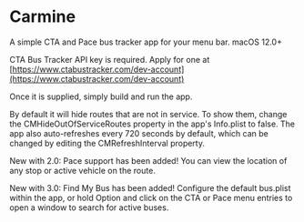 # Carmine
A simple CTA and Pace bus tracker app for your menu bar. macOS 12.0+

CTA Bus Tracker API key is required. Apply for one at [https://www.ctabustracker.com/dev-account](https://www.ctabustracker.com/dev-account)

Once it is supplied, simply build and run the app.

By default it will hide routes that are not in service. To show them, change the CMHideOutOfServiceRoutes property in the app's Info.plist to false.
The app also auto-refreshes every 720 seconds by default, which can be changed by editing the CMRefreshInterval property.

New with 2.0: Pace support has been added! You can view the location of any stop or active vehicle on the route.

New with 3.0: Find My Bus has been added! Configure the default bus.plist within the app, or hold Option and click on the CTA or Pace menu entries to open a window to search for active buses.
